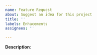 ```yaml
---
name: Feature Request
about: Suggest an idea for this project
title: ''
labels: Enhacements
assignees: ''

---
```


**Description**:

<!--
A clear an concise description if the new feature. Why do you think it's a good
idea to have this feature?

If your feature changes exisiting behaviour, please conisder backward
compatibility
-->